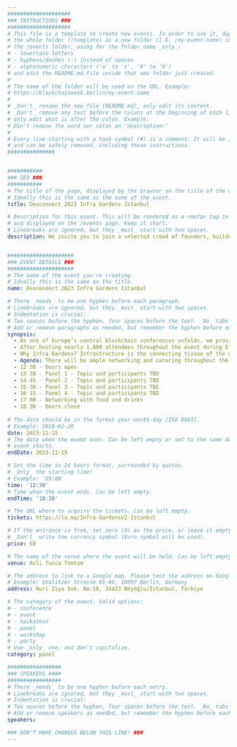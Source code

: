 ```yaml
---
####################
### INSTRUCTIONS ###
####################
# This file is a template to create new events. In order to use it, duplicate
# the whole folder (/template) as a new folder (I.E. /my-event-name) inside of
# the /events folder, using for the folder name _only_:
# - lowercase letters
# - hyphens/dashes (-) instead of spaces
# - alphanumeric characters ('a' to 'z', '0' to '9')
# and edit the README.md file inside that new folder just created.
#
# The name of the folder will be used on the URL. Example:
# https://blockchainweek.berlin/my-event-name
#
# _Don't_ rename the new file (README.md), only edit its content.
# _Don't_ remove any text before the colons at the beginning of each line,
# only edit what is after the colon. Example:
# Don't remove the word nor colon on 'description:'
#
# Every line starting with a hash symbol (#) is a comment. It will be ignored
# and can be safely removed, including these instructions.
###############


###########
### SEO ###
###########
# The title of the page, displayed by the browser on the title of the window.
# Ideally this is the same as the name of the event.
title: Devconnect 2023 Infra Gardens Istanbul

# Description for this event. This will be rendered as a <meta> tag in the HTML,
# and displayed on the /events page. Keep it short.
# Linebreaks are ignored, but they _must_ start with two spaces.
description: We invite you to join a selected crowd of founders, builders, developers across ecosystems, verticals and layers of web3 to mingle, network and listen to interesting panels or just relax, enjoy food and drinks and some good music.​


#####################
### EVENT DETAILS ###
#####################
# The name of the event you're creating.
# Ideally this is the same as the title.
name: Devconnect 2023 Infra Gardens Istanbul

# There _needs_ to be one hyphen before each paragraph.
# Linebreaks are ignored, but they _must_ start with two spaces.
# Indentation is crucial:
# Two spaces before the hyphen, four spaces before the text. _No_ tabs allowed.
# Add or remove paragraphs as needed, but remember the hyphen before each entry.
synopsis:
  - As one of Europe’s central blockchain conferences unfolds, we provide a timeout and refuge in one of the most beautiful spots in Istanbul. Asli Tunca is a beautiful green oasis in the heart of town, beyond the buzz and noise of the city.
  - ​After hosting nearly 1,000 attendees throughout the event during EthCC and speakers from Polygon, Gnosis, ZKSync, NEAR and Cosmos among others, Infra Gardens is back as the go-to event for infrastructure builders and blockchain ecosystems during Devconnect. ​With this lush backdrop, we invite you to join a selected crowd of founders, builders, developers across ecosystems, verticals and layers of web3 to mingle, network and listen to interesting panels or just relax, enjoy food and drinks and some good music.​
  - Why Infra Gardens?​ Infrastructure is the connecting tissue of the web3 technology stack, serving and enabling different ecosystems, providing the rails and tools for L1s and L2s to attract innovation and equipping builders to develop new primitives and applications.​ Infra Gardens assembles four cross-chain, web3 infrastructure projects to host a diverse crowd from L1s and L2s, DeFi and NFTfi projects, communities, and more to network, educate, and drive the conversation about how they can support their goals.​
  - Agenda: ​There will be ample networking and catering throughout the day. In a separate room, there will be a series of panels.​
  - 12 30 - Doors open
  - ​13 30 - Panel 1 - Topic and participants TBD​
  - 14 45 - Panel 2 - Topic and participants TBD​
  - 15 30 - Panel 3 - Topic and participants TBD
  - ​16 15 - Panel 4 - Topic and participants TBD
  - ​17 00 - Networking with food and drinks
  - ​18 30 - Doors close
    
# The date should be in the format year-month-day (ISO 8601).
# Example: 2018-02-28
date: 2023-11-15
# The date when the event ends. Can be left empty or set to the same day the
# event starts.
endDate: 2023-11-15

# Set the time in 24 hours format, surrounded by quotes.
# _Only_ the starting time!
# Example: '09:00'
time: '12:30'
# Time when the event ends. Can be left empty.
endTime: '18:30'

# The URL where to acquire the tickets. Can be left empty.
tickets: https://lu.ma/Infra-GardensV2-Istanbul

# If the entrance is free, set zero (0) as the price, or leave it empty.
# _Don't_ write the currency symbol (Euro symbol will be used).
price: €0

# The name of the venue where the event will be held. Can be left empty.
venue: Asli Tunca Tomtom

# The address to link to a Google map. Please test the address on Google Maps.
# Example: Skalitzer Strasse 85-86, 10997 Berlin, Germany
address: Nuri Ziya Sok. No:18, 34433 Beyoğlu/İstanbul, Türkiye

# The category of the event. Valid options:
# - conference
# - event
# - hackathon
# - panel
# - workshop
# - party
# Use _only_ one, and don't capitalize.
category: panel

#################
### SPEAKERS ####
#################
# There _needs_ to be one hyphen before each entry.
# Linebreaks are ignored, but they _must_ start with two spaces.
# Indentation is crucial:
# Two spaces before the hyphen, four spaces before the text. _No_ tabs allowed.
# Add or remove speakers as needed, but remember the hyphen before each entry.
speakers:

### DON'T MAKE CHANGES BELOW THIS LINE! ###
---
```


<!-- ### DON'T MAKE CHANGES BELOW THIS LINE! ### -->

<Event-Content/>
